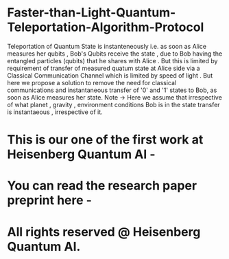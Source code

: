 # Faster-than-Light-Quantum-Teleportation-Algorithm-Protocol

Teleportation of Quantum State is instanteneously i.e. as soon as Alice measures her qubits , Bob's Qubits receive the state , due to Bob having the entangled particles (qubits) that he shares with Alice . But this is limited by requirement of transfer of measured quatum state at Alice side via a Classical Communication Channel which is limited by speed of light . But here we propose a solution to remove the need for classical communications and instantaneous transfer of '0' and '1' states to Bob, as soon as Alice measures her state. Note -> Here we assume that irrespective of what planet , gravity , environment conditions Bob is in the state transfer is instantaeous , irrespective of it.

# This is our one of the first work at Heisenberg Quantum AI -
# You can read the research paper preprint here - 


# All rights reserved @ Heisenberg Quantum AI.
